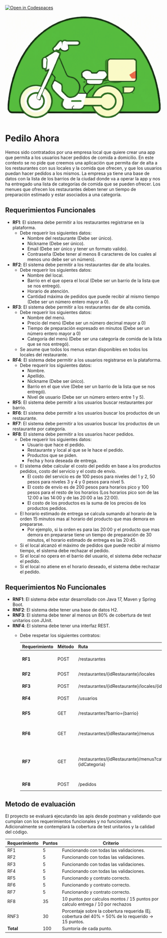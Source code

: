 [![Open in Codespaces](https://classroom.github.com/assets/launch-codespace-7f7980b617ed060a017424585567c406b6ee15c891e84e1186181d67ecf80aa0.svg)](https://classroom.github.com/open-in-codespaces?assignment_repo_id=14173649)
<p align="center">
  <img src="./docs/_images/img.png" alt="Pedilo Ahora"/>
</p>

# Pedilo Ahora

Hemos sido contratados por una empresa local que quiere crear una app que permita a los usuarios hacer pedidos de comida
a domicilio. En este contexto se no pide que creemos una aplicación que permita dar de alta a los restaurantes con 
sus locales y la comida que ofrecen, y que los usuarios puedan hacer pedidos a los mismos.
La empresa ya tiene una base de datos con la lista de los barrios de la ciudad donde va a operar la app y nos ha 
entregado una lista de categorías de comida que se pueden ofrecer. Los menues que ofrecen los restaurantes deben
tener un tiempo de preparación estimado y estar asociados a una categoría.

## Requerimientos Funcionales

- **RF1**: El sistema debe permitir a los restaurantes registrarse en la plataforma.
  - Debe requerir los siguientes datos:
    - Nombre del restaurante (Debe ser único).
    - Nickname (Debe ser único).
    - Email (Debe ser único y tener un formato valido).
    - Contraseña (Debe tener al menos 8 caracteres de los cuales al menos uno debe ser un número).
- **RF2**: El sistema debe permitir a los restaurantes dar de alta locales.
  - Debe requerir los siguientes datos:
    - Nombre del local.
    - Barrio en el que opera el local (Debe ser un barrio de la lista que se nos entregó).
    - Horario de atención.
    - Cantidad máxima de pedidos que puede recibir al mismo tiempo (Debe ser un número entero mayor a 0).
- **RF3**: El sistema debe permitir a los restaurantes dar de alta comida.
  - Debe requerir los siguientes datos:
    - Nombre del menú.
    - Precio del menú (Debe ser un número decimal mayor a 0)
    - Tiempo de preparación expresado en minutos (Debe ser un número entero mayor a 0)
    - Categoría del menú (Debe ser una categoría de comida de la lista que se nos entregó).
  - Se asume que todos los menus estan disponibles en todos los locales del restaurante.
- **RF4**: El sistema debe permitir a los usuarios registrarse en la plataforma.
  - Debe requerir los siguientes datos:
    - Nombre.
    - Apellido.
    - Nickname (Debe ser único).
    - Barrio en el que vive (Debe ser un barrio de la lista que se nos entregó).
    - Nivel de usuario (Debe ser un número entero entre 1 y 5).
- **RF5**: El sistema debe permitir a los usuarios buscar restaurantes por barrio.
- **RF6**: El sistema debe permitir a los usuarios buscar los productos de un restaurante.
- **RF7**: El sistema debe permitir a los usuarios buscar los productos de un restaurante por categoría.
- **RF8**: El sistema debe permitir a los usuarios hacer pedidos.
  - Debe requerir los siguientes datos:
    - Usuario que hace el pedido.
    - Restaurante y local al que se le hace el pedido.
    - Productos que se piden.
    - Fecha y hora deseada de entrega.
  - El sistema debe calcular el costo del pedido en base a los productos pedidos, costo del servicio y el costo de envío.
    - El costo del servicio es de 100 pesos para niveles del 1 y 2, 50 pesos para niveles 3 y 4 y 0 pesos para nivel 5.
    - El costo de envío es de 200 pesos para horarios pico y 100 pesos para el resto de los horarios (Los horarios pico
son de las 12:00 a las 14:00 y de las 20:00 a las 22:00).
    - El costo de los productos es la suma de los precios de los productos pedidos.
  - El horario estimado de entrega se calcula sumando al horario de la orden 15 minutos mas al horario del producto 
que mas demora en prepararse.
    - Por ejemplo, si la orden es para las 20:00 y el producto que mas demora en prepararse tiene un tiempo de 
preparación de 30 minutos, el horario estimado de entrega es las 20:45.
  - Si el local alcanzó el máximo de pedidos que puede recibir al mismo tiempo, el sistema debe rechazar el pedido.
  - Si el local no opera en el barrio del usuario, el sistema debe rechazar el pedido.
  - Si el local no atiene en el horario deseado, el sistema debe rechazar el pedido.

## Requerimientos No Funcionales

- **RNF1**: El sistema debe estar desarrollado con Java 17, Maven y Spring Boot.
- **RNF2**: El sistema debe tener una base de datos H2.
- **RNF3**: El sistema debe tener al menos un 80% de cobertura de test unitarios con JUnit.
- **RNF4**: El sistema debe tener una interfaz REST.
  - Debe respetar los siguientes contratos:

    | Requerimiento | Método     | Ruta                                                        | Descripción |
    |---------------|------------|-------------------------------------------------------------| ----------- |
    | **RF1**       | POST       | /restaurantes                                               | Da de alta un restaurante. |
    | **RF2**       | POST       | /restaurantes/{idRestaurante}/locales                       | Da de alta un local. |
    | **RF3**       | POST       | /restaurantes/{idRestaurante}/locales/{idLocal}/menus       | Da de alta un menú. |
    | **RF4**       | POST       | /usuarios                                                   | Da de alta un usuario. |
    | **RF5**       | GET        | /restaurantes?barrio={barrio}                               | Busca restaurantes por barrio.                        |
    | **RF6**       | GET        | /restaurantes/{idRestaurante}/menus                         | Busca los productos de un restaurante.                |
    | **RF7**       | GET        | /restaurantes/{idRestaurante}/menus?categoria={idCategoria} | Busca los productos de un restaurante por categoría.  |
    | **RF8**       | POST       | /pedidos                                                    | Hace un pedido.                                       |

## Metodo de evaluación

El proyecto se evaluará ejecutando las apis desde postman y validando que cumplan con los requerimientos funcionales 
y no funcionales. Adicionalmente se contemplará la cobertura de test unitarios y la calidad del código.

| Requerimiento | Puntos | Criterio                                                                                    |
|-----|------|---------------------------------------------------------------------------------------------|
| RF1 | 5    | Funcionando con todas las validaciones.                                                     |
| RF2 | 5    | Funcionando con todas las validaciones.                                                     |
| RF3 | 5    | Funcionando con todas las validaciones.                                                     |
| RF4 | 5    | Funcionando con todas las validaciones.                                                     |
| RF5 | 5    | Funcionando y contrato correcto.                                                            |
| RF6 | 5    | Funcionando y contrato correcto.                                                            |
| RF7 | 5    | Funcionando y contrato correcto.                                                            |
| RF8 | 35   | 10 puntos por calculos montos / 15 puntos por calculo entrega / 10 por rechazos             |
| RNF3 | 30   | Porcentaje sobre la cobertura requerida (Ej. cobertura del 40% = 50% de lo requerido -> 15 puntos. |
| **Total** | 100  | Sumtoria de cada punto.                                                                     |

